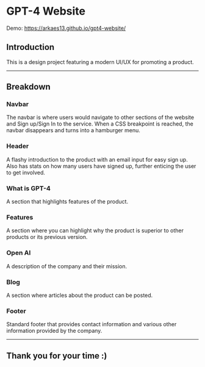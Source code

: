 # GPT-4 Website

Demo: https://arkaes13.github.io/gpt4-website/

## Introduction
This is a design project featuring a modern UI/UX for promoting a product.

---

## Breakdown

### Navbar
The navbar is where users would navigate to other sections of the website and Sign up/Sign In to the service. When a CSS breakpoint is reached, the navbar disappears and turns into a hamburger menu. 

### Header
A flashy introduction to the product with an email input for easy sign up. Also has stats on how many users have signed up, further enticing the user to get involved.

### What is GPT-4
A section that highlights features of the product.

### Features
A section where you can highlight why the product is superior to other products or its previous version.

### Open AI
A description of the company and their mission.

### Blog 
A section where articles about the product can be posted.

### Footer
Standard footer that provides contact information and various other information provided by the company.

---

## Thank you for your time :)